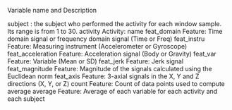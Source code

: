 Variable name and Description

subject : the subject who performed the activity for each window sample. Its range is from 1 to 30.
activity Activity: name
feat_domain Feature: Time domain signal or frequency domain signal (Time or Freq)
feat_instru Feature: Measuring instrument (Accelerometer or Gyroscope)
feat_acceleration Feature: Acceleration signal (Body or Gravity)
feat_var Feature: Variable (Mean or SD)
feat_jerk Feature: Jerk signal
feat_magnitude Feature: Magnitude of the signals calculated using the Euclidean norm
feat_axis Feature: 3-axial signals in the X, Y and Z directions (X, Y, or Z)
count Feature: Count of data points used to compute average
average Feature: Average of each variable for each activity and each subject
